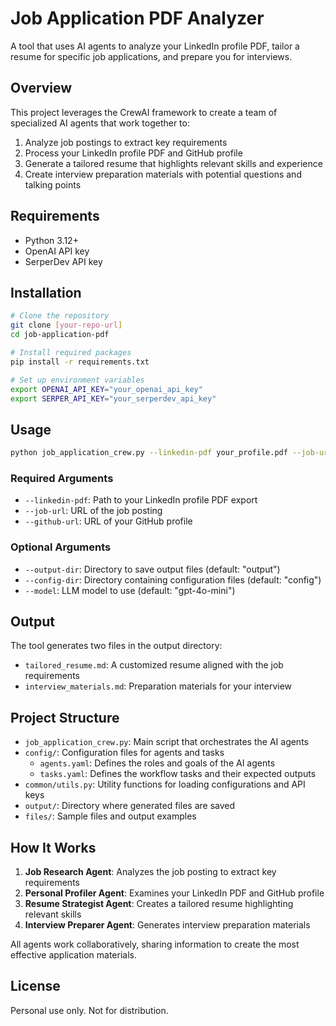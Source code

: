 # Job Application PDF Analyzer

A tool that uses AI agents to analyze your LinkedIn profile PDF, tailor a resume for specific job applications, and prepare you for interviews.

## Overview

This project leverages the CrewAI framework to create a team of specialized AI agents that work together to:

1. Analyze job postings to extract key requirements
2. Process your LinkedIn profile PDF and GitHub profile
3. Generate a tailored resume that highlights relevant skills and experience
4. Create interview preparation materials with potential questions and talking points

## Requirements

- Python 3.12+
- OpenAI API key
- SerperDev API key

## Installation

```bash
# Clone the repository
git clone [your-repo-url]
cd job-application-pdf

# Install required packages
pip install -r requirements.txt

# Set up environment variables
export OPENAI_API_KEY="your_openai_api_key"
export SERPER_API_KEY="your_serperdev_api_key"
```

## Usage

```bash
python job_application_crew.py --linkedin-pdf your_profile.pdf --job-url "https://example.com/job" --github-url "https://github.com/yourusername"
```

### Required Arguments

- `--linkedin-pdf`: Path to your LinkedIn profile PDF export
- `--job-url`: URL of the job posting
- `--github-url`: URL of your GitHub profile

### Optional Arguments

- `--output-dir`: Directory to save output files (default: "output")
- `--config-dir`: Directory containing configuration files (default: "config")
- `--model`: LLM model to use (default: "gpt-4o-mini")

## Output

The tool generates two files in the output directory:

- `tailored_resume.md`: A customized resume aligned with the job requirements
- `interview_materials.md`: Preparation materials for your interview

## Project Structure

- `job_application_crew.py`: Main script that orchestrates the AI agents
- `config/`: Configuration files for agents and tasks
  - `agents.yaml`: Defines the roles and goals of the AI agents
  - `tasks.yaml`: Defines the workflow tasks and their expected outputs
- `common/utils.py`: Utility functions for loading configurations and API keys
- `output/`: Directory where generated files are saved
- `files/`: Sample files and output examples

## How It Works

1. **Job Research Agent**: Analyzes the job posting to extract key requirements
2. **Personal Profiler Agent**: Examines your LinkedIn PDF and GitHub profile
3. **Resume Strategist Agent**: Creates a tailored resume highlighting relevant skills
4. **Interview Preparer Agent**: Generates interview preparation materials

All agents work collaboratively, sharing information to create the most effective application materials.

## License

Personal use only. Not for distribution.
